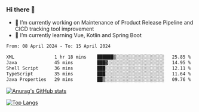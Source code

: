 ### Hi there 👋

- 🔭 I’m currently working on Maintenance of Product Release Pipeline and CICD tracking tool improvement
- 🌱 I’m currently learning Vue, Kotlin and Spring Boot

<!--START_SECTION:waka-->

```txt
From: 08 April 2024 - To: 15 April 2024

XML               1 hr 18 mins    ██████▒░░░░░░░░░░░░░░░░░░   25.85 %
Java              45 mins         ███▓░░░░░░░░░░░░░░░░░░░░░   14.95 %
Shell Script      36 mins         ███░░░░░░░░░░░░░░░░░░░░░░   12.11 %
TypeScript        35 mins         ███░░░░░░░░░░░░░░░░░░░░░░   11.64 %
Java Properties   29 mins         ██▒░░░░░░░░░░░░░░░░░░░░░░   09.76 %
```

<!--END_SECTION:waka-->

[![Anurag's GitHub stats](https://github-readme-stats.vercel.app/api?username=yunhao981&show_icons=true&theme=solarized-dark)](https://github.com/anuraghazra/github-readme-stats)

[![Top Langs](https://github-readme-stats.vercel.app/api/top-langs/?username=yunhao981&theme=solarized-dark&layout=compact)](https://github.com/anuraghazra/github-readme-stats)

<!--
**yunhao981/yunhao981** is a ✨ _special_ ✨ repository because its `README.md` (this file) appears on your GitHub profile.

Here are some ideas to get you started:

- 🔭 I’m currently working on Maintenance of Release Pipeline and CICD tracking tool improvement
- 🌱 I’m currently learning Vue, Kotlin and Spring Boot
- 👯 I’m looking to collaborate on ...
- 🤔 I’m looking for help with ...
- 💬 Ask me about ...
- 📫 How to reach me: ...
- 😄 Pronouns: ...
- ⚡ Fun fact: ...
-->


